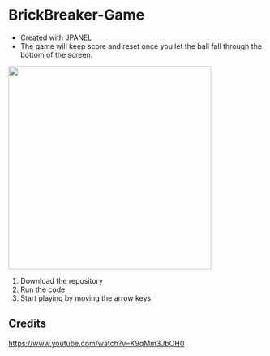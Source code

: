 # BrickBreaker-Game
* Created with JPANEL
* The game will keep score and reset once you let the ball fall through the bottom of the screen. 


<img src="https://github.com/pacellidomonic/BrickBreaker-Game/assets/63662881/44188c8c-025a-4cb2-8081-a86c88b589c9" width="400"/>


1. Download the repository
2. Run the code
3. Start playing by moving the arrow keys


## Credits
https://www.youtube.com/watch?v=K9qMm3JbOH0
